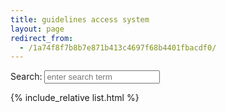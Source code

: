 ```yaml
---
title: guidelines access system
layout: page
redirect_from:
  - /1a74f8f7b8b7e871b413c4697f68b4401fbacdf0/
---
```


<script src="https://unpkg.com/lunr/lunr.js"></script>
<script src="https://code.jquery.com/jquery-2.1.3.min.js"></script>
<!-- https://lunrjs.com/guides/getting_started.html -->

<div class="col-xs-12 col-md-10 col-lg-8">
  <div class="row">
    <div class="searchbox">
    Search: <input id="search" type="text" placeholder="enter search term">  
    </div>
  </div>

  <div id="results" class="searchresult"></div>

  {% include_relative list.html %}

</div>

<script src="{{ site.baseurl }}/assets/js/search.js"></script>

<script src="sw_load.js"></script>







